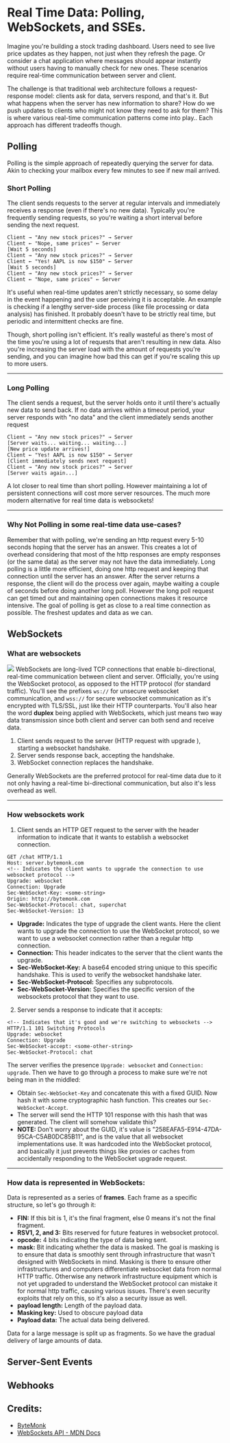 # Real Time Data: Polling, WebSockets, and SSEs.
Imagine you're building a stock trading dashboard. Users need to see live price updates as they happen, not just when they refresh the page. Or consider a chat application where messages should appear instantly without users having to manually check for new ones. These scenarios require real-time communication between server and client. 

The challenge is that traditional web architecture follows a request-response model: clients ask for data, servers respond, and that's it. But what happens when the server has new information to share? How do we push updates to clients who might not know they need to ask for them? This is where various real-time communication patterns come into play.. Each approach has different tradeoffs though.


## Polling
Polling is the simple approach of repeatedly querying the server for data. Akin to checking your mailbox every few minutes to see if new mail arrived.

### Short Polling
The client sends requests to the server at regular intervals and immediately receives a response (even if there's no new data). Typically you're frequently sending requests, so you're waiting a short interval before sending the next request.
```
Client → "Any new stock prices?" → Server
Client ← "Nope, same prices" ← Server
[Wait 5 seconds]
Client → "Any new stock prices?" → Server  
Client ← "Yes! AAPL is now $150" ← Server
[Wait 5 seconds]
Client → "Any new stock prices?" → Server
Client ← "Nope, same prices" ← Server
```
It's useful when real-time updates aren't strictly necessary, so some delay in the event happening and the user perceiving it is acceptable. An example is checking if a lengthy server-side process (like file processing or data analysis) has finished. It probably doesn't have to be strictly real time, but periodic and intermittent checks are fine. 

Though, short polling isn't efficient. It's really wasteful as there's most of the time you're using a lot of requests that aren't resulting in new data. Also you're increasing the server load with the amount of requests you're sending, and you can imagine how bad this can get if you're scaling this up to more users. 

---
### Long Polling
The client sends a request, but the server holds onto it until there's actually new data to send back. If no data arrives within a timeout period, your server responds with "no data" and the client immediately sends another request
```
Client → "Any new stock prices?" → Server
[Server waits... waiting... waiting...]
[New price update arrives!]
Client ← "Yes! AAPL is now $150" ← Server
[Client immediately sends next request]
Client → "Any new stock prices?" → Server
[Server waits again...]
```
A lot closer to real time than short polling. However maintaining a lot of persistent connections will cost more server resources. The much more modern alternative for real time data is websockets!

---
### Why Not Polling in some real-time data use-cases?
Remember that with polling, we're sending an http request every 5-10 seconds hoping that the server has an answer. This creates a lot of overhead considering that most of the http responses are empty responses (or the same data) as the server may not have the data immediately. Long polling is a little more efficient, doing one http request and keeping that connection until the server has an answer. After the server returns a response, the client will do the process over again, maybe waiting a couple of seconds before doing another long poll. However the long poll request can get timed out and maintaining open connections makes it resource intensive. The goal of polling is get as close to a real time connection as possible. The freshest updates and data as we can. 

## WebSockets 

### What are websockets
![](https://raw.githubusercontent.com/karanpratapsingh/portfolio/master/public/static/courses/system-design/chapter-III/long-polling-websockets-server-sent-events/websockets.png)
WebSockets are long-lived TCP connections that enable bi-directional, real-time communication between client and server. Officially, you're using the WebSocket protocol, as opposed to the HTTP protocol (for standard traffic). You'll see the prefixes `ws://` for unsecure websocket communication, and `wss://` for secure websocket communication as it's encrypted with TLS/SSL, just like their HTTP counterparts. You'll also hear the word **duplex** being applied with WebSockets, which just means two way data transmission since both client and server can both send and receive data.
1. Client sends request to the server (HTTP request with upgrade ), starting a websocket handshake.
2. Server sends response back, accepting the handshake.
3. WebSocket connection replaces the handshake.

Generally WebSockets are the preferred protocol for real-time data due to it not only having a real-time bi-directional communication, but also it's less overhead as well.

---
### How websockets work
1. Client sends an HTTP GET request to the server with the header information to indicate that it wants to establish a websocket connection.

```
GET /chat HTTP/1.1
Host: server.bytemonk.com
<!-- Indicates the client wants to upgrade the connection to use websocket protocol -->
Upgrade: websocket
Connection: Upgrade
Sec-WebSocket-Key: <some-string>
Origin: http://bytemonk.com
Sec-WebSocket-Protocol: chat, superchat
Sec-WebSocket-Version: 13
```
  - **Upgrade:** Indicates the type of upgrade the client wants. Here the client wants to upgrade the connection to use the WebSocket protocol, so we want to use a websocket connection rather than a regular http connection.
  - **Connection:** This header indicates to the server that the client wants the upgrade.
  - **Sec-WebSocket-Key:** A base64 encoded string unique to this specific handshake. This is used to verify the websocket handshake later.
  - **Sec-WebSocket-Protocol:** Specifies any subprotocols.
  - **Sec-WebSocket-Version:** Specifies the specific version of the websockets protocol that they want to use.
2. Server sends a response to indicate that it accepts:
```
<!-- Indicates that it's good and we're switching to websockets -->
HTTP/1.1 101 Switching Protocols
Upgrade: websocket
Connection: Upgrade
Sec-WebSocket-accept: <some-other-string>
Sec-WebSocket-Protocol: chat
```
The server verifies the presence `Upgrade: websocket` and `Connection: upgrade`. Then we have to go through a process to make sure we're not being man in the middled:
  - Obtain `Sec-WebSocket-Key` and concatenate this with a fixed GUID. Now hash it with some cryptographic hash function. This creates our `Sec-WebSocket-Accept`.
  - The server will send the HTTP 101 response with this hash that was generated. The client will somehow validate this?
  - **NOTE:** Don't worry about the GUID, it's value is "258EAFA5-E914-47DA-95CA-C5AB0DC85B11", and is the value that all websocket implementations use. It was hardcoded into the WebSocket protocol, and basically it just prevents things like proxies or caches from accidentally responding to the WebSocket upgrade request.

---
### How data is represented in WebSockets:
Data is represented as a series of **frames**. Each frame as a specific structure, so let's go through it:

- **FIN:** If this bit is 1, it's the final fragment, else 0 means it's not the final fragment.
- **RSV1, 2, and 3:** Bits reserved for future features in websocket protocol.
- **opcode:** 4 bits indicating the type of data being sent.
- **mask:** Bit indicating whether the data is masked. The goal is masking is to ensure that data is smoothly sent through infrastructure that wasn't designed with WebSockets in mind. Masking is there to ensure other infrastructures and computers differentiate websocket data from normal HTTP traffic. Otherwise any network infrastructure equipment which is not yet upgraded to understand the WebSocket protocol can mistake it for normal http traffic, causing various issues. There's even security exploits that rely on this, so it's also a security issue as well.
- **payload length:** Length of the payload data.
- **Masking key:** Used to obscure payload data
- **Payload data:** The actual data being delivered.

Data for a large message is split up as fragments. So we have the gradual delivery of large amounts of data. 

## Server-Sent Events

## Webhooks

## Credits:
- [ByteMonk](https://www.youtube.com/watch?v=G0_e02DdH7I)
- [WebSockets API - MDN Docs](https://developer.mozilla.org/en-US/docs/Web/API/WebSockets_API)

